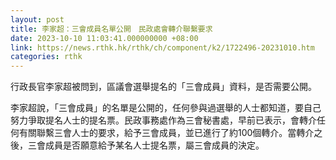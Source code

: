 ```yaml
---
layout: post
title: 李家超：三會成員名單公開　民政處會轉介聯繫要求
date: 2023-10-10 11:03:41.000000000 +08:00
link: https://news.rthk.hk/rthk/ch/component/k2/1722496-20231010.htm
categories: rthk
---
```


行政長官李家超被問到，區議會選舉提名的「三會成員」資料，是否需要公開。

李家超說，「三會成員」的名單是公開的，任何參與過選舉的人士都知道，要自己努力爭取提名人士的提名票。民政事務處作為三會秘書處，早前已表示，會轉介任何有關聯繫三會人士的要求，給予三會成員，並已進行了約100個轉介。當轉介之後，三會成員是否願意給予某名人士提名票，屬三會成員的決定。
